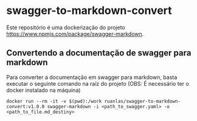 # swagger-to-markdown-convert
Este repositório é uma dockerização do projeto https://www.npmjs.com/package/swagger-markdown.

## Convertendo a documentação de swagger para markdown
Para converter a documentação em swagger para markdown, basta executar o seguinte comando na raíz do projeto (OBS: É necessário ter o docker instalado na máquina)

```
docker run --rm -it -v $(pwd):/work ruanlas/swagger-to-markdown-convert:v1.0.0 swagger-markdown -i <path_to_swagger.yaml> -o <path_to_file.md_destiny>
```
